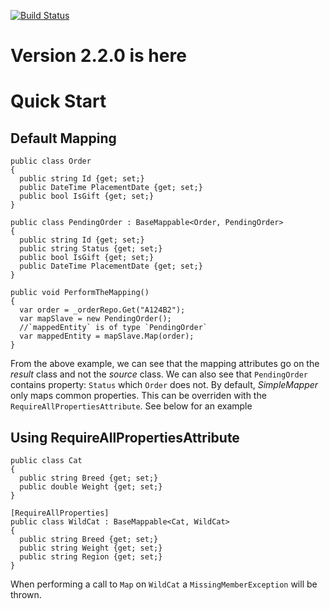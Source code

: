 [![Build Status](https://travis-ci.org/AaronLenoir/flaclibsharp.svg?branch=master)](https://travis-ci.org/Adrian10988/SimpleMapper)
# Version 2.2.0 is here


# Quick Start
## Default Mapping
    public class Order
    {
      public string Id {get; set;}
      public DateTime PlacementDate {get; set;}
      public bool IsGift {get; set;}
    }

    public class PendingOrder : BaseMappable<Order, PendingOrder>
    {
      public string Id {get; set;}
      public string Status {get; set;}
      public bool IsGift {get; set;}
      public DateTime PlacementDate {get; set;}
    }

    public void PerformTheMapping()
    {
      var order = _orderRepo.Get("A124B2");
      var mapSlave = new PendingOrder();
      //`mappedEntity` is of type `PendingOrder`
      var mappedEntity = mapSlave.Map(order);
    }
    
From the above example, we can see that the mapping attributes go on the *result* class and not the *source* class. We can also see that `PendingOrder` contains property: `Status` which `Order` does not. By default, _SimpleMapper_ only maps common properties. This can be overriden with the `RequireAllPropertiesAttribute`. See below for an example

## Using RequireAllPropertiesAttribute
    public class Cat 
    {
      public string Breed {get; set;}
      public double Weight {get; set;}
    }

    [RequireAllProperties]
    public class WildCat : BaseMappable<Cat, WildCat>
    {
      public string Breed {get; set;}
      public string Weight {get; set;}
      public string Region {get; set;}
    }
    
 When performing a call to `Map` on `WildCat` a `MissingMemberException` will be thrown. 
    
    
